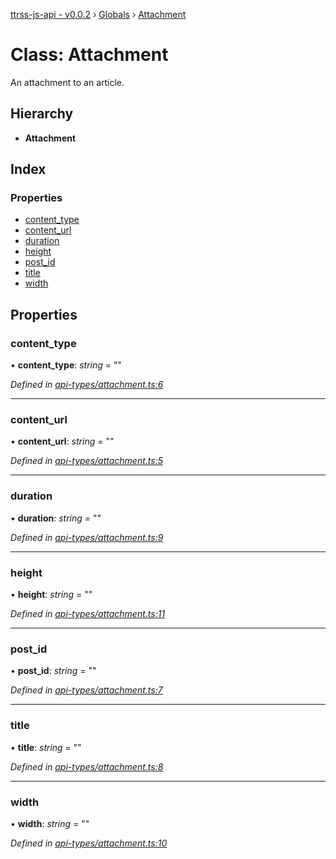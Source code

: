 [ttrss-js-api - v0.0.2](../README.md) › [Globals](../globals.md) › [Attachment](attachment.md)

# Class: Attachment

An attachment to an article.

## Hierarchy

* **Attachment**

## Index

### Properties

* [content_type](attachment.md#content_type)
* [content_url](attachment.md#content_url)
* [duration](attachment.md#duration)
* [height](attachment.md#height)
* [post_id](attachment.md#post_id)
* [title](attachment.md#title)
* [width](attachment.md#width)

## Properties

###  content_type

• **content_type**: *string* = ""

*Defined in [api-types/attachment.ts:6](https://github.com/fchristl/ttrss-js-api/blob/8dc74c7/src/api-types/attachment.ts#L6)*

___

###  content_url

• **content_url**: *string* = ""

*Defined in [api-types/attachment.ts:5](https://github.com/fchristl/ttrss-js-api/blob/8dc74c7/src/api-types/attachment.ts#L5)*

___

###  duration

• **duration**: *string* = ""

*Defined in [api-types/attachment.ts:9](https://github.com/fchristl/ttrss-js-api/blob/8dc74c7/src/api-types/attachment.ts#L9)*

___

###  height

• **height**: *string* = ""

*Defined in [api-types/attachment.ts:11](https://github.com/fchristl/ttrss-js-api/blob/8dc74c7/src/api-types/attachment.ts#L11)*

___

###  post_id

• **post_id**: *string* = ""

*Defined in [api-types/attachment.ts:7](https://github.com/fchristl/ttrss-js-api/blob/8dc74c7/src/api-types/attachment.ts#L7)*

___

###  title

• **title**: *string* = ""

*Defined in [api-types/attachment.ts:8](https://github.com/fchristl/ttrss-js-api/blob/8dc74c7/src/api-types/attachment.ts#L8)*

___

###  width

• **width**: *string* = ""

*Defined in [api-types/attachment.ts:10](https://github.com/fchristl/ttrss-js-api/blob/8dc74c7/src/api-types/attachment.ts#L10)*
